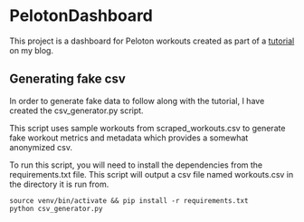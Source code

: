 # PelotonDashboard
This project is a dashboard for Peloton workouts created as part of a [tutorial](https://josetheengineer.dev/how-to-build-a-dashboard-for-your-peloton-workout-data-using-dash) on my blog.

## Generating fake csv

In order to generate fake data to follow along with the tutorial, I have created the csv_generator.py script.

This script uses sample workouts from scraped_workouts.csv to generate fake workout metrics and metadata which provides a somewhat anonymized csv.

To run this script, you will need to install the dependencies from the requirements.txt file. This script will output a csv file named workouts.csv in the directory it is run from.

```
source venv/bin/activate && pip install -r requirements.txt
python csv_generator.py
```
